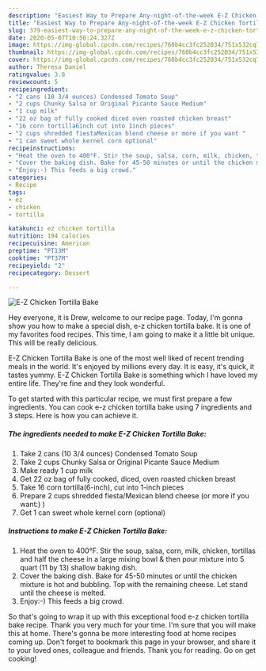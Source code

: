 ```yaml
---
description: "Easiest Way to Prepare Any-night-of-the-week E-Z Chicken Tortilla Bake"
title: "Easiest Way to Prepare Any-night-of-the-week E-Z Chicken Tortilla Bake"
slug: 379-easiest-way-to-prepare-any-night-of-the-week-e-z-chicken-tortilla-bake
date: 2020-05-07T10:56:24.327Z
image: https://img-global.cpcdn.com/recipes/760b4cc3fc252034/751x532cq70/e-z-chicken-tortilla-bake-recipe-main-photo.jpg
thumbnail: https://img-global.cpcdn.com/recipes/760b4cc3fc252034/751x532cq70/e-z-chicken-tortilla-bake-recipe-main-photo.jpg
cover: https://img-global.cpcdn.com/recipes/760b4cc3fc252034/751x532cq70/e-z-chicken-tortilla-bake-recipe-main-photo.jpg
author: Theresa Daniel
ratingvalue: 3.8
reviewcount: 5
recipeingredient:
- "2 cans (10 3/4 ounces) Condensed Tomato Soup"
- "2 cups Chunky Salsa or Original Picante Sauce Medium"
- "1 cup milk"
- "22 oz bag of fully cooked diced oven roasted chicken breast"
- "16 corn tortilla6inch cut into 1inch pieces"
- "2 cups shredded fiestaMexican blend cheese or more if you want "
- "1 can sweet whole kernel corn optional"
recipeinstructions:
- "Heat the oven to 400°F. Stir the soup, salsa, corn, milk, chicken, tortillas and half the cheese in a large mixing bowl &amp; then pour mixture into 5 quart (11 by 13) shallow baking dish."
- "Cover the baking dish. Bake for 45-50 minutes or until the chicken mixture is hot and bubbling. Top with the remaining cheese. Let stand until the cheese is melted."
- "Enjoy:-) This feeds a big crowd."
categories:
- Recipe
tags:
- ez
- chicken
- tortilla

katakunci: ez chicken tortilla 
nutrition: 194 calories
recipecuisine: American
preptime: "PT13M"
cooktime: "PT37M"
recipeyield: "2"
recipecategory: Dessert

---
```



![E-Z Chicken Tortilla Bake](https://img-global.cpcdn.com/recipes/760b4cc3fc252034/751x532cq70/e-z-chicken-tortilla-bake-recipe-main-photo.jpg)

Hey everyone, it is Drew, welcome to our recipe page. Today, I'm gonna show you how to make a special dish, e-z chicken tortilla bake. It is one of my favorites food recipes. This time, I am going to make it a little bit unique. This will be really delicious.



E-Z Chicken Tortilla Bake is one of the most well liked of recent trending meals in the world. It's enjoyed by millions every day. It is easy, it's quick, it tastes yummy. E-Z Chicken Tortilla Bake is something which I have loved my entire life. They're fine and they look wonderful.


To get started with this particular recipe, we must first prepare a few ingredients. You can cook e-z chicken tortilla bake using 7 ingredients and 3 steps. Here is how you can achieve it.

##### The ingredients needed to make E-Z Chicken Tortilla Bake:

1. Take 2 cans (10 3/4 ounces) Condensed Tomato Soup
1. Take 2 cups Chunky Salsa or Original Picante Sauce Medium
1. Make ready 1 cup milk
1. Get 22 oz bag of fully cooked, diced, oven roasted chicken breast
1. Take 16 corn tortilla(6-inch), cut into 1-inch pieces
1. Prepare 2 cups shredded fiesta/Mexican blend cheese (or more if you want:) )
1. Get 1 can sweet whole kernel corn (optional)




##### Instructions to make E-Z Chicken Tortilla Bake:

1. Heat the oven to 400°F. Stir the soup, salsa, corn, milk, chicken, tortillas and half the cheese in a large mixing bowl &amp; then pour mixture into 5 quart (11 by 13) shallow baking dish.
1. Cover the baking dish. Bake for 45-50 minutes or until the chicken mixture is hot and bubbling. Top with the remaining cheese. Let stand until the cheese is melted.
1. Enjoy:-) This feeds a big crowd.




So that's going to wrap it up with this exceptional food e-z chicken tortilla bake recipe. Thank you very much for your time. I'm sure that you will make this at home. There's gonna be more interesting food at home recipes coming up. Don't forget to bookmark this page in your browser, and share it to your loved ones, colleague and friends. Thank you for reading. Go on get cooking!
